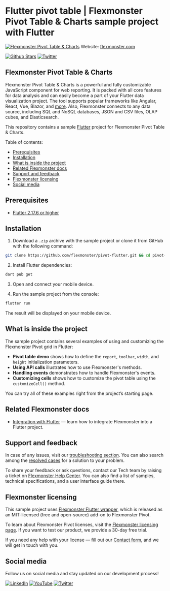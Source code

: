 # Flutter pivot table | Flexmonster Pivot Table & Charts sample project with Flutter
[![Flexmonster Pivot Table & Charts](https://static.flexmonster.com/uploads/2023/09/08090551/flutter.png)](https://www.flexmonster.com?r=sample_flutter)
Website: [flexmonster.com](https://www.flexmonster.com?r=sample_flutter)

[![Github Stars](https://img.shields.io/github/stars/flexmonster?style=social)](https://github.com/flexmonster) [![Twitter](https://img.shields.io/twitter/follow/Flexmonster?style=social)](https://twitter.com/Flexmonster)

## Flexmonster Pivot Table & Charts

Flexmonster Pivot Table & Charts is a powerful and fully customizable JavaScript component for web reporting. It is packed with all core features for data analysis and can easily become a part of your Flutter data visualization project. The tool supports popular frameworks like Angular, React, Vue, Blazor, and [more](https://www.flexmonster.com/doc/available-tutorials-integration?r=sample_flutter). Also, Flexmonster connects to any data source, including SQL and NoSQL databases, JSON and CSV files, OLAP cubes, and Elasticsearch. 

This repository contains a sample [Flutter](https://flutter.dev/) project for Flexmonster Pivot Table & Charts.

Table of contents:

* [Prerequisites](#prerequisites)
* [Installation](#installation)
* [What is inside the project](#what-is-inside-the-project)
* [Related Flexmonster docs](#related-flexmonster-docs)
* [Support and feedback](#support-and-feedback)
* [Flexmonster licensing](#flexmonster-licensing)
* [Social media](#social-media)


## Prerequisites

 - [Flutter 2.17.6 or higher](https://docs.flutter.dev/get-started/install)

## Installation

1. Download a `.zip` archive with the sample project or clone it from GitHub with the following command:

```bash
git clone https://github.com/flexmonster/pivot-flutter.git && cd pivot-flutter
```

2. Install Flutter dependencies:

```bash
dart pub get
```

3. Open and connect your mobile device.

4. Run the sample project from the console:

```bash
flutter run
``` 

The result will be displayed on your mobile device.

## What is inside the project

The sample project contains several examples of using and customizing the Flexmonster Pivot grid in Flutter:

- **Pivot table demo** shows how to define the `report`, `toolbar`, `width`, and `height` initialization parameters.
- **Using API calls** illustrates how to use Flexmonster's methods.
- **Handling events** demonstrates how to handle Flexmonster's events.
- **Customizing cells** shows how to customize the pivot table using the `customizeCell()` method.
  
You can try all of these examples right from the project’s starting page.

## Related Flexmonster docs

- [Integration with Flutter](https://www.flexmonster.com/doc/integration-with-flutter?r=sample_flutter) — learn how to integrate Flexmonster into a Flutter project.

## Support and feedback

In case of any issues, visit our [troubleshooting section](https://www.flexmonster.com/doc/typical-errors?r=sample_flutter). You can also search among the [resolved cases](https://www.flexmonster.com/technical-support?r=sample_flutter) for a solution to your problem.

To share your feedback or ask questions, contact our Tech team by raising a ticket on [Flexmonster Help Center](https://www.flexmonster.com/help-center?r=sample_flutter). You can also find a list of samples, technical specifications, and a user interface guide there.

## Flexmonster licensing

This sample project uses [Flexmonster Flutter wrapper](https://github.com/flexmonster/flutter-flexmonster), which is released as an MIT-licensed (free and open-source) add-on to Flexmonster Pivot.

To learn about Flexmonster Pivot licenses, visit the [Flexmonster licensing page](https://www.flexmonster.com/pivot-table-editions-and-pricing?r=sample_flutter). 
If you want to test our product, we provide a 30-day free trial.

If you need any help with your license — fill out our [Contact form](https://www.flexmonster.com/contact-our-team?r=sample_flutter), and we will get in touch with you.

## Social media

Follow us on social media and stay updated on our development process!

[![LinkedIn](https://img.shields.io/badge/LinkedIn-blue?style=for-the-badge&logo=linkedin&logoColor=white)](https://linkedin.com/company/flexmonster) [![YouTube](https://img.shields.io/badge/YouTube-red?style=for-the-badge&logo=youtube&logoColor=white)](https://youtube.com/user/FlexMonsterPivot) [![Twitter](https://img.shields.io/badge/Twitter-blue?style=for-the-badge&logo=twitter&logoColor=white)](https://twitter.com/flexmonster)
